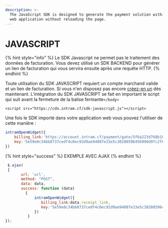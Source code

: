 ```yaml
---
description: >-
  The JavaScript SDK is designed to generate the payment solution within your
  web application without reloading the page.
---
```


# JAVASCRIPT

{% hint style="info" %}
Le SDK Javascript ne permet pas le traitement des données de facturation. Vous devez utilisé un SDK BACKEND pour générer un lien de facturation qui vous servira ensuite après une requête HTTP.
{% endhint %}

Toute utilisation du SDK JAVASCRIPT requiert un compte marchand valide et un lien de facturation. Si vous n'en disposez pas encore [créez-en un](https://account.intram.org/register) dès maintenant. L'intégration du SDK JAVASCRIPT se fait en important le script qui suit avant la fermeture de la balise fermante`</body>` 

```markup
<script src="https://cdn.intram.cf/sdk-javascript.js"></script>
```

Une fois le SDK importé dans votre application web vous pouvez l'utiliser de cette manière : 

```javascript
intramOpenWidget({
    billing_link:'https://account.intram.cf/payment/gate/5f6a223d768b1875356440cc', //le lien de paiement
    key:'5e59e0c34bb8737cedf4c0ec92d9ae94007e33e5c30280596456990d9fc2f60' //votre clé public
})
```

{% hint style="success" %}
EXEMPLE AVEC AJAX
{% endhint %}

```javascript
 $.ajax(
 {
       url: 'url',
       method: "POST",
       data: data,
       success: function (data) 
         {
             intramOpenWidget({
                billing_link:data.receipt_link,
                key:'5e59e0c34bb8737cedf4c0ec92d9ae94007e33e5c30280596456990d9fc2f60'
             })
          }
});
```

